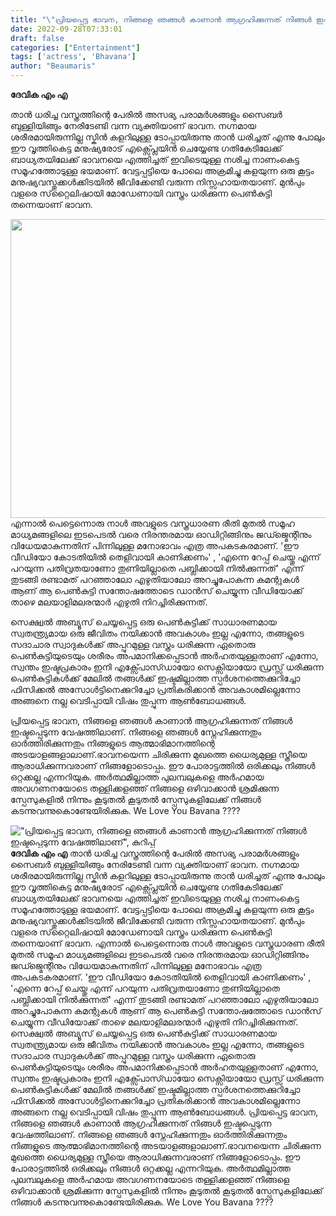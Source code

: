 ```yaml
---
title: "\"പ്രിയപ്പെട്ട ഭാവന, നിങ്ങളെ ഞങ്ങൾ കാണാൻ ആഗ്രഹിക്കുന്നത് നിങ്ങൾ ഇഷ്ടപ്പെടുന്ന വേഷത്തിലാണ്\", കുറിപ്പ്"
date: 2022-09-28T07:33:01
draft: false
categories: ["Entertainment"]
tags: ['actress', 'Bhavana']
author: "Beaumaris"
---
```


<strong>ദേവിക എം എ</strong>

താൻ ധരിച്ച വസ്ത്രത്തിന്റെ പേരിൽ അസഭ്യ പരാമർശങ്ങളും സൈബർ ബുള്ളിയിങ്ങും നേരിടേണ്ടി വന്ന വ്യക്തിയാണ് ഭാവന. നഗ്നമായ ശരീരമായിരുന്നില്ല സ്കിൻ കളറിലുള്ള ടോപ്പായിരുന്നു താൻ ധരിച്ചത് എന്നു പോലും ഈ വൃത്തികെട്ട മനുഷ്യരോട് എക്സ്പ്ലെയിൻ ചെയ്യേണ്ട ഗതികേടിലേക്ക് ബാധ്യതയിലേക്ക് ഭാവനയെ എത്തിച്ചത് ഇവിടെയുള്ള നശിച്ച നാണംകെട്ട സമൂഹത്തോടുള്ള ഭയമാണ്. വേട്ടപ്പട്ടിയെ പോലെ അക്രമിച്ചു കളയുന്ന ഒരു കൂട്ടം മനുഷ്യവസ്തുക്കൾക്കിടയിൽ ജീവിക്കേണ്ടി വരുന്ന നിസ്സഹായതയാണ്. മുൻപും വളരെ സ്‌റ്റൈലിഷായി മോഡേണായി വസ്ത്രം ധരിക്കുന്ന പെൺകുട്ടി തന്നെയാണ് ഭാവന.

<img class="wp-image-352452 aligncenter" src="https://cdn.boolokam.com/articles/2022/09/3ttt-1yy.jpg" alt="" width="850" height="478" />എന്നാൽ പെട്ടെന്നൊരു നാൾ അവളുടെ വസ്ത്രധാരണ രീതി മുതൽ സമൂഹ മാധ്യമങ്ങളിലെ ഇടപെടൽ വരെ നിരന്തരമായ ഓഡിറ്റിങ്ങിനും ജഡ്ജ്മെന്റിനും വിധേയമാകുന്നതിന് പിന്നിലുള്ള മനോഭാവം എത്ര അപകടകരമാണ്. 'ഈ വീഡിയോ കോടതിയിൽ തെളിവായി കാണിക്കണം' , 'എന്നെ റേപ്പ് ചെയ്തു എന്ന് പറയുന്ന പതിവ്രതയാണോ തുണിയില്ലാതെ പബ്ലിക്കായി നിൽക്കുന്നത്' എന്ന് തുടങ്ങി രണ്ടാമത് പറഞ്ഞാലോ എഴുതിയാലോ അറച്ചുപോകുന്ന കമന്റുകൾ ആണ് ആ പെൺകുട്ടി സന്തോഷത്തോടെ ഡാൻസ് ചെയ്യുന്ന വീഡിയോക്ക് താഴെ മലയാളിമലരന്മാർ എഴുതി നിറച്ചിരിക്കുന്നത്.

സെക്ഷ്വൽ അബ്യൂസ് ചെയ്യപ്പെട്ട ഒരു പെൺകുട്ടിക്ക് സാധാരണമായ സ്വതന്ത്ര്യമായ ഒരു ജീവിതം നയിക്കാൻ അവകാശം ഇല്ല എന്നോ, തങ്ങളുടെ സദാചാര സ്വാദുകൾക്ക് അപ്പുറമുള്ള വസ്ത്രം ധരിക്കുന്ന ഏതൊരു പെൺകുട്ടിയുടെയും ശരീരം അപമാനിക്കപ്പെടാൻ അർഹതയുള്ളതാണ് എന്നോ, സ്വന്തം ഇഷ്ടപ്രകാരം ഇനി എക്സ്പോസ്ഡായോ സെക്സിയായോ ഡ്രസ്സ് ധരിക്കുന്ന പെൺകുട്ടികൾക്ക് മേലിൽ തങ്ങൾക്ക് ഇഷ്ടമില്ലാത്ത സ്പർശനത്തെക്കുറിച്ചോ ഫിസിക്കൽ അസോൾട്ടിനെക്കുറിച്ചോ പ്രതികരിക്കാൻ അവകാശമില്ലെന്നോ അങ്ങനെ നല്ല വെടിപ്പായി വിഷം തുപ്പുന്ന ആൺബോധങ്ങൾ.

പ്രിയപ്പെട്ട ഭാവന, നിങ്ങളെ ഞങ്ങൾ കാണാൻ ആഗ്രഹിക്കുന്നത് നിങ്ങൾ ഇഷ്ടപ്പെടുന്ന വേഷത്തിലാണ്. നിങ്ങളെ ഞങ്ങൾ സ്നേഹിക്കുന്നതും ഓർത്തിരിക്കുന്നതും നിങ്ങളുടെ ആത്മാഭിമാനത്തിന്റെ അടയാളങ്ങളാലാണ്.ഭാവനയെന്ന ചിരിക്കുന്ന മുഖത്തെ ധൈര്യമുള്ള സ്ത്രീയെ ആരാധിക്കുന്നവരാണ് നിങ്ങളോടൊപ്പം. ഈ പോരാട്ടത്തിൽ ഒരിക്കലും നിങ്ങൾ ഒറ്റക്കല്ല എന്നറിയുക. അർത്ഥമില്ലാത്ത പുലമ്പലുകളെ അർഹമായ അവഗണനയോടെ തള്ളിക്കളഞ്ഞ് നിങ്ങളെ ഒഴിവാക്കാൻ ശ്രമിക്കുന്ന സ്പേസുകളിൽ നിന്നും കൂടുതൽ കൂടുതൽ സ്പേസുകളിലേക്ക് നിങ്ങൾ കടന്നുവന്നുകൊണ്ടേയിരിക്കുക.
We Love You Bavana ????


!["പ്രിയപ്പെട്ട ഭാവന, നിങ്ങളെ ഞങ്ങൾ കാണാൻ ആഗ്രഹിക്കുന്നത് നിങ്ങൾ ഇഷ്ടപ്പെടുന്ന വേഷത്തിലാണ്", കുറിപ്പ്](https://cdn.boolokam.com/articles/2022/09/3ttt-1yy.jpg)**ദേവിക എം എ** താൻ ധരിച്ച വസ്ത്രത്തിന്റെ പേരിൽ അസഭ്യ പരാമർശങ്ങളും സൈബർ ബുള്ളിയിങ്ങും നേരിടേണ്ടി വന്ന വ്യക്തിയാണ് ഭാവന. നഗ്നമായ ശരീരമായിരുന്നില്ല സ്കിൻ കളറിലുള്ള ടോപ്പായിരുന്നു താൻ ധരിച്ചത് എന്നു പോലും ഈ വൃത്തികെട്ട മനുഷ്യരോട് എക്സ്പ്ലെയിൻ ചെയ്യേണ്ട ഗതികേടിലേക്ക് ബാധ്യതയിലേക്ക് ഭാവനയെ എത്തിച്ചത് ഇവിടെയുള്ള നശിച്ച നാണംകെട്ട സമൂഹത്തോടുള്ള ഭയമാണ്. വേട്ടപ്പട്ടിയെ പോലെ അക്രമിച്ചു കളയുന്ന ഒരു കൂട്ടം മനുഷ്യവസ്തുക്കൾക്കിടയിൽ ജീവിക്കേണ്ടി വരുന്ന നിസ്സഹായതയാണ്. മുൻപും വളരെ സ്‌റ്റൈലിഷായി മോഡേണായി വസ്ത്രം ധരിക്കുന്ന പെൺകുട്ടി തന്നെയാണ് ഭാവന. എന്നാൽ പെട്ടെന്നൊരു നാൾ അവളുടെ വസ്ത്രധാരണ രീതി മുതൽ സമൂഹ മാധ്യമങ്ങളിലെ ഇടപെടൽ വരെ നിരന്തരമായ ഓഡിറ്റിങ്ങിനും ജഡ്ജ്മെന്റിനും വിധേയമാകുന്നതിന് പിന്നിലുള്ള മനോഭാവം എത്ര അപകടകരമാണ്. 'ഈ വീഡിയോ കോടതിയിൽ തെളിവായി കാണിക്കണം' , 'എന്നെ റേപ്പ് ചെയ്തു എന്ന് പറയുന്ന പതിവ്രതയാണോ തുണിയില്ലാതെ പബ്ലിക്കായി നിൽക്കുന്നത്' എന്ന് തുടങ്ങി രണ്ടാമത് പറഞ്ഞാലോ എഴുതിയാലോ അറച്ചുപോകുന്ന കമന്റുകൾ ആണ് ആ പെൺകുട്ടി സന്തോഷത്തോടെ ഡാൻസ് ചെയ്യുന്ന വീഡിയോക്ക് താഴെ മലയാളിമലരന്മാർ എഴുതി നിറച്ചിരിക്കുന്നത്. സെക്ഷ്വൽ അബ്യൂസ് ചെയ്യപ്പെട്ട ഒരു പെൺകുട്ടിക്ക് സാധാരണമായ സ്വതന്ത്ര്യമായ ഒരു ജീവിതം നയിക്കാൻ അവകാശം ഇല്ല എന്നോ, തങ്ങളുടെ സദാചാര സ്വാദുകൾക്ക് അപ്പുറമുള്ള വസ്ത്രം ധരിക്കുന്ന ഏതൊരു പെൺകുട്ടിയുടെയും ശരീരം അപമാനിക്കപ്പെടാൻ അർഹതയുള്ളതാണ് എന്നോ, സ്വന്തം ഇഷ്ടപ്രകാരം ഇനി എക്സ്പോസ്ഡായോ സെക്സിയായോ ഡ്രസ്സ് ധരിക്കുന്ന പെൺകുട്ടികൾക്ക് മേലിൽ തങ്ങൾക്ക് ഇഷ്ടമില്ലാത്ത സ്പർശനത്തെക്കുറിച്ചോ ഫിസിക്കൽ അസോൾട്ടിനെക്കുറിച്ചോ പ്രതികരിക്കാൻ അവകാശമില്ലെന്നോ അങ്ങനെ നല്ല വെടിപ്പായി വിഷം തുപ്പുന്ന ആൺബോധങ്ങൾ. പ്രിയപ്പെട്ട ഭാവന, നിങ്ങളെ ഞങ്ങൾ കാണാൻ ആഗ്രഹിക്കുന്നത് നിങ്ങൾ ഇഷ്ടപ്പെടുന്ന വേഷത്തിലാണ്. നിങ്ങളെ ഞങ്ങൾ സ്നേഹിക്കുന്നതും ഓർത്തിരിക്കുന്നതും നിങ്ങളുടെ ആത്മാഭിമാനത്തിന്റെ അടയാളങ്ങളാലാണ്.ഭാവനയെന്ന ചിരിക്കുന്ന മുഖത്തെ ധൈര്യമുള്ള സ്ത്രീയെ ആരാധിക്കുന്നവരാണ് നിങ്ങളോടൊപ്പം. ഈ പോരാട്ടത്തിൽ ഒരിക്കലും നിങ്ങൾ ഒറ്റക്കല്ല എന്നറിയുക. അർത്ഥമില്ലാത്ത പുലമ്പലുകളെ അർഹമായ അവഗണനയോടെ തള്ളിക്കളഞ്ഞ് നിങ്ങളെ ഒഴിവാക്കാൻ ശ്രമിക്കുന്ന സ്പേസുകളിൽ നിന്നും കൂടുതൽ കൂടുതൽ സ്പേസുകളിലേക്ക് നിങ്ങൾ കടന്നുവന്നുകൊണ്ടേയിരിക്കുക. We Love You Bavana ????
